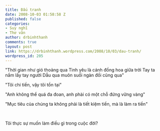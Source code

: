 ```yaml
---
title: Đấu tranh
date: 2008-10-03 01:58:58 Z
published: false
categories:
- Suy nghĩ
- Thơ văn
author: drbinhthanh
comments: true
layout: post
link: https://drbinhthanh.wordpress.com/2008/10/03/dau-tranh/
wordpress_id: 205
---
```


"Thời gian như gió thoảng qua
Tình yêu là cánh đồng hoa giữa trời
Tay ta nắm lấy tay người
Dẫu qua muôn suối ngàn đồi cũng qua"

"Tôi chi tiền, vậy tôi tồn tại"

"Anh không thể quá đa đoan, anh phài có một chỗ đứng vững vàng"

"Mục tiêu của chúng ta không phải là tiết kiệm tiền, mà là làm ra tiền"

 

Tôi thực sự muốn làm điều gì trong cuộc đời?
